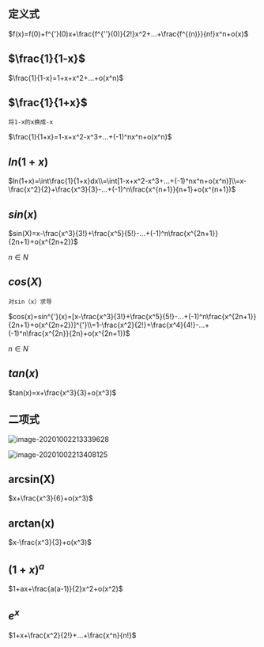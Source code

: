 ## 定义式

$f(x)=f(0)+f^{'}(0)x+\frac{f^{''}(0)}{2!}x^2+...+\frac{f^{(n)}}{n!}x^n+o(x)$

## $\frac{1}{1-x}$

$\frac{1}{1-x}=1+x+x^2+...+o(x^n)$

## $\frac{1}{1+x}$

`将1-x的x换成-x`

$\frac{1}{1+x}=1-x+x^2-x^3+...+(-1)^nx^n+o(x^n)$

## $ln(1+x)$

$ln(1+x)=\int\frac{1}{1+x}dx\\=\int[1-x+x^2-x^3+...+(-1)^nx^n+o(x^n)]\\=x-\frac{x^2}{2}+\frac{x^3}{3}-...+(-1)^n\frac{x^{n+1}}{n+1}+o(x^{n+1})$

## $sin(x)$

$sin(X)=x-\frac{x^3}{3!}+\frac{x^5}{5!}-...+(-1)^n\frac{x^{2n+1}}{2n+1}+o(x^{2n+2})$

$n\in{N}$

## $cos(X)$

`对sin（x）求导`

$cos(x)=sin^{'}(x)=[x-\frac{x^3}{3!}+\frac{x^5}{5!}-...+(-1)^n\frac{x^{2n+1}}{2n+1}+o(x^{2n+2})]^{'}\\=1-\frac{x^2}{2!}+\frac{x^4}{4!}-...+(-1)^n\frac{x^{2n}}{2n}+o(x^{2n+1})$

$n\in{N}$

## $tan(x)$

$tan(x)=x+\frac{x^3}{3}+o(x^3)$

## 二项式

![image-20201002213339628](https://gitee.com/HaitoChan/upload-pic-typora/raw/master/null/image-20201002213339628.png)

![image-20201002213408125](https://gitee.com/HaitoChan/upload-pic-typora/raw/master/null/image-20201002213408125.png)

## arcsin(X)

$x+\frac{x^3}{6}+o(x^3)$

## arctan(x)

$x-\frac{x^3}{3}+o(x^3)$

## $(1+x)^a$

$1+ax+\frac{a(a-1)}{2}x^2+o(x^2)$

## $e^x$

$1+x+\frac{x^2}{2!}+...+\frac{x^n}{n!}$